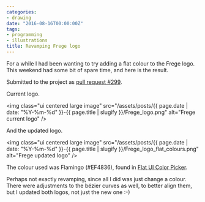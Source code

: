 ```yaml
---
categories:
- drawing
date: "2016-08-16T00:00:00Z"
tags:
- programming
- illustrations
title: Revamping Frege logo
---
```


For a while I had been wanting to try adding a flat colour to the Frege
logo. This weekend had some bit of spare time, and here is the result.

Submitted to the project as [pull request #299](https://github.com/Frege/frege/pull/299/files).

Current logo.

<img class="ui centered large image" src="/assets/posts/{{ page.date | date: "%Y-%m-%d" }}-{{ page.title | slugify }}/Frege_logo.png" alt="Frege current logo" />

And the updated logo.

<img class="ui centered large image" src="/assets/posts/{{ page.date | date: "%Y-%m-%d" }}-{{ page.title | slugify }}/Frege_logo_flat_colours.png" alt="Frege updated logo" />

The colour used was Flamingo (#EF4836), found in [Flat UI Color Picker](http://www.flatuicolorpicker.com/).

Perhaps not exactly revamping, since all I did was just change a colour. There were
adjustments to the b&eacute;zier curves as well, to better align them, but I updated both
logos, not just the new one :-)
